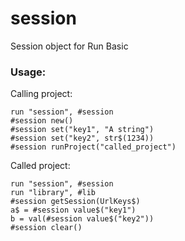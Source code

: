 # session
Session object for Run Basic

### Usage:

Calling project:

```
run "session", #session
#session new()
#session set("key1", "A string")
#session set("key2", str$(1234))
#session runProject("called_project")
```

Called project:

```
run "session", #session
run "library", #lib
#session getSession(UrlKeys$)
a$ = #session value$("key1")
b = val(#session value$("key2"))
#session clear()
```

